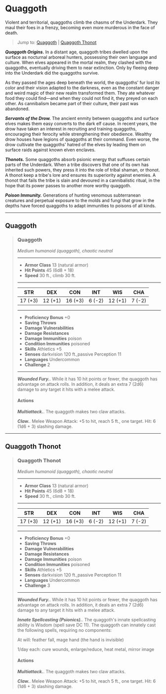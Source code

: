 # Quaggoth
Violent and territorial, quaggoths climb the chasms of the Underdark. They maul their foes in a frenzy, becoming even more murderous in the face of death.

> Jump to: [Quaggoth](#quaggoth-1) | [Quaggoth Thonot](#quaggoth-thonot)

***Quaggoth Origins.*** In a distant age, quaggoth tribes dwelled upon the surface as nocturnal arboreal hunters, possessing their own language and culture. When elves appeared in the mortal realm, they clashed with the quaggoths, eventually driving them to near extinction. Only by fleeing deep into the Underdark did the quaggoths survive.

As they passed the ages deep beneath the world, the quaggoths' fur lost its color and their vision adapted to the darkness, even as the constant danger and weird magic of their new realm transformed them. They ate whatever food they could find—and when they could not find it, they preyed on each other. As cannibalism became part of their culture, their past was abandoned.

***Servants of the Drow.*** The ancient enmity between quaggoths and surface elves makes them easy converts to the dark elf cause. In recent years, the drow have taken an interest in recruiting and training quaggoths, encouraging their ferocity while strengthening their obedience. Wealthy drow houses have legions of quaggoths at their command. Even worse, the drow cultivate the quaggoths' hatred of the elves by leading them on surface raids against known elven enclaves.

***Thonots.*** Some quaggoths absorb psionic energy that suffuses certain parts of the Underdark. When a tribe discovers that one of its own has inherited such powers, they press it into the role of tribal shaman, or thonot. A thonot keep a tribe's lore and ensures its superiority against enemies. A thonot that fails the tribe is slain and devoured in a cannibalistic ritual, in the hope that its power passes to another more worthy quaggoth.

***Poison Immunity.*** Generations of hunting venomous subterranean creatures and perpetual exposure to the molds and fungi that grow in the depths have forced quaggoths to adapt immunities to poisons of all kinds.

---

## Quaggoth

>### Quaggoth
>*Medium humanoid (quaggoth), chaotic neutral*
>___
>- **Armor Class** 13 (natural armor)
>- **Hit Points** 45 (6d8 + 18)
>- **Speed** 30 ft., climb 30 ft.
>___
>|**STR**|**DEX**|**CON**|**INT**|**WIS**|**CHA**|
>|:---:|:---:|:---:|:---:|:---:|:---:|
>|17 (+3)|12 (+1)|16 (+3)|6 (-2)|12 (+1)|7 (-2)|
>
>___
>- **Proficiency Bonus** +0
>- **Saving Throws** 
>- **Damage Vulnerabilities** 
>- **Damage Resistances** 
>- **Damage Immunities** poison
>- **Condition Immunities** poisoned
>- **Skills** Athletics +5
>- **Senses** darkvision 120 ft.,passive Perception 11
>- **Languages** Undercommon
>- **Challenge** 2
>___
>***Wounded Fury.***. While it has 10 hit points or fewer, the quaggoth has advantage on attack rolls. In addition, it deals an extra 7 (2d6) damage to any target it hits with a melee attack.
>
>#### Actions
>***Multiattack.***. The quaggoth makes two claw attacks.
>
>***Claw.***. Melee Weapon Attack: +5 to hit, reach 5 ft., one target. Hit: 6 (1d6 + 3) slashing damage.
>

---

## Quaggoth Thonot

>### Quaggoth Thonot
>*Medium humanoid (quaggoth), chaotic neutral*
>___
>- **Armor Class** 13 (natural armor)
>- **Hit Points** 45 (6d8 + 18)
>- **Speed** 30 ft., climb 30 ft.
>___
>|**STR**|**DEX**|**CON**|**INT**|**WIS**|**CHA**|
>|:---:|:---:|:---:|:---:|:---:|:---:|
>|17 (+3)|12 (+1)|16 (+3)|6 (-2)|12 (+1)|7 (-2)|
>
>___
>- **Proficiency Bonus** +0
>- **Saving Throws** 
>- **Damage Vulnerabilities** 
>- **Damage Resistances** 
>- **Damage Immunities** poison
>- **Condition Immunities** poisoned
>- **Skills** Athletics +5
>- **Senses** darkvision 120 ft.,passive Perception 11
>- **Languages** Undercommon
>- **Challenge** 3
>___
>***Wounded Fury.***. While it has 10 hit points or fewer, the quaggoth has advantage on attack rolls. In addition, it deals an extra 7 (2d6) damage to any target it hits with a melee attack.
>
>***Innate Spellcasting (Psionics).***. The quaggoth's innate spellcasting ability is Wisdom (spell save DC 11). The quaggoth can innately cast the following spells, requiring no components:
>
>At will: feather fall, mage hand (the hand is invisible)
>
>1/day each: cure wounds, enlarge/reduce, heat metal, mirror image
>
>#### Actions
>***Multiattack.***. The quaggoth makes two claw attacks.
>
>***Claw.***. Melee Weapon Attack: +5 to hit, reach 5 ft., one target. Hit: 6 (1d6 + 3) slashing damage.
>

